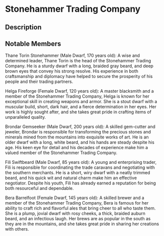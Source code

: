 # Stonehammer Trading Company

## Description

## Notable Members

Thane Torin Stonehammer (Male Dwarf, 170 years old): A wise and determined leader, Thane Torin is the head of the Stonehammer Trading Company. He is a sturdy dwarf with a long, braided gray beard, and deep brown eyes that convey his strong resolve. His experience in both craftsmanship and diplomacy have helped to secure the prosperity of his people and their trading partners.

Helga Fireforge (Female Dwarf, 120 years old): A master blacksmith and a member of the Stonehammer Trading Company, Helga is known for her exceptional skill in creating weapons and armor. She is a stout dwarf with a muscular build, short, dark hair, and a fierce determination in her eyes. Her work is highly sought after, and she takes great pride in crafting items of unparalleled quality.

Brondar Gemseeker (Male Dwarf, 200 years old): A skilled gem-cutter and jeweler, Brondar is responsible for transforming the precious stones and minerals mined from the mountains into exquisite works of art. He is an older dwarf with a long, white beard, and his hands are steady despite his age. His keen eye for detail and his decades of experience make him a valued member of the Stonehammer Trading Company.

Fili Swiftbeard (Male Dwarf, 85 years old): A young and enterprising trader, Fili is responsible for coordinating the trade caravans and negotiating with the southern merchants. He is a short, wiry dwarf with a neatly trimmed beard, and his quick wit and natural charm make him an effective negotiator. Despite his youth, Fili has already earned a reputation for being both resourceful and dependable.

Bera Barrelfoot (Female Dwarf, 145 years old): A skilled brewer and a member of the Stonehammer Trading Company, Bera is famous for her ability to craft rich and flavorful ales that bring cheer to all who taste them. She is a plump, jovial dwarf with rosy cheeks, a thick, braided auburn beard, and an infectious laugh. Her brews are as popular in the south as they are in the mountains, and she takes great pride in sharing her creations with others.
